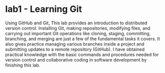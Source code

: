 # lab1 - Learning Git
Using GitHub and Git, This lab provides an introduction to distributed version control. Installing Git, making repositories, modifying files, and carrying out important Git operations like cloning, staging, committing, branching, and merging are just a few of the fundamental tasks it covers. It also gives practice managing various branches inside a project and submitting updates to a remote repository (GitHub). I have obtained practical knowledge with the basic commands and procedures needed for version control and collaborative coding in software development by finishing this lab.

